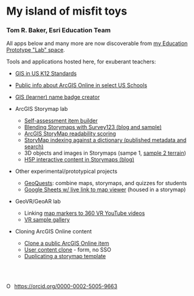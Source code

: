# My island of misfit toys
### Tom R. Baker, Esri Education Team

All apps below and many more are now discoverable from <a target="new" href="https://tbaker.maps.arcgis.com/apps/instant/filtergallery/index.html?appid=e09eb6cb866740ec9c42c86773ab4de3">my Education Prototype "Lab" space</a>. 

Tools and applications hosted here, for exuberant teachers:

 - <a href="GIStandards">GIS in US K12 Standards</a>
- <a href="ADI">Public info about ArcGIS Online in select US Schools</a>
- <a target="new" href="https://esriurl.com/namebadge">GIS (learner) name badge creator</a>

- ArcGIS Storymap lab
     - <a href="https://storymaps.arcgis.com/stories/fa6465dc331f44eba7b90d5a4eaea4f7" target="new">Self-assessment item builder</a>
     - <a target="new" href="https://storymaps.arcgis.com/stories/9258460737ca47d8b961965a9bf736fa">Blending Storymaps with Survey123 (blog and sample)</a>
     - <a target="new" href="https://trbaker.github.io/storyMapReadability/">ArcGIS StoryMap readability scoring</a>
     - <a href="https://trbaker.github.io/arclessons" target="new">StoryMap indexing against a dictionary (published metadata and search)</a>
     - 3D objects and images in Storymaps (sampe 1, <a href="https://storymaps.arcgis.com/stories/573f0c70aefa446eb0eb71ab6602b1e0" target="new">sample 2 terrain</a>)
     - <a href="https://storymaps.arcgis.com/stories/8f7d84cff1dc4a17a4503cfcca4e058f" target="new">H5P interactive content in Storymaps (blog)</a>

- Other experimental/prototypical projects
     - <a href="https://esriurl.com/geoquests" target="new">GeoQuests</a>: combine maps, storymaps, and quizzes for students
     - <a href="https://arcg.is/aWuTq" target="new">Google Sheets w/ live link to map viewer</a> (housed in a storymap)
- GeoVR/GeoAR lab
  - Linking <a href="https://k12.maps.arcgis.com/home/item.html?id=9f1ca54b4cc944d9b410d2879f948bbd" target="new">map markers to 360 VR YouTube videos</a>   
  - <a target="new" href="https://arcg.is/mOCei">VR sample gallery</a>

- Cloning ArcGIS Online content
     - <a href="https://trbaker.github.io/cloning/" target="new">Clone a public ArcGIS Online item</a>
     - <a target="new" href="https://esriurl.com/clone">User content clone</a> - form, no SSO
     - <a target="new" href="https://community.esri.com/t5/education-blog/duplicating-a-templated-storymap-for-a-learner/ba-p/1153547">Duplicating a storymap template</a>            

<br><br>
<div itemscope itemtype="https://schema.org/Person"><a itemprop="sameAs" content="https://orcid.org/0000-0002-5005-9663" href="https://orcid.org/0000-0002-5005-9663" target="orcid.widget" rel="me noopener noreferrer" style="vertical-align:top;"><img src="https://orcid.org/sites/default/files/images/orcid_16x16.png" style="width:1em;margin-right:.5em;" alt="ORCID iD icon">https://orcid.org/0000-0002-5005-9663</a></div>



